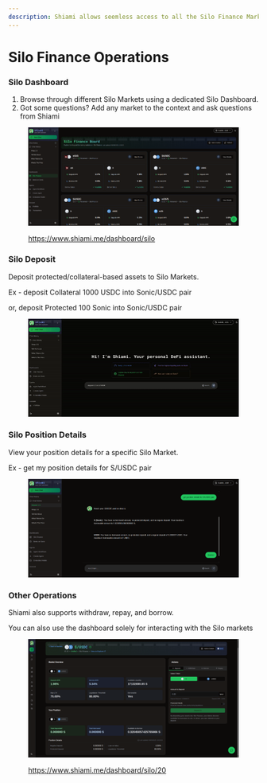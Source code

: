 ```yaml
---
description: Shiami allows seemless access to all the Silo Finance Markets
---
```


# Silo Finance Operations

### Silo Dashboard

1. Browse through different Silo Markets using a dedicated Silo Dashboard.
2. Got some questions? Add any market to the context and ask questions from Shiami

<figure><img src="../../.gitbook/assets/image (18).png" alt=""><figcaption><p><a href="https://www.shiami.me/dashboard/silo">https://www.shiami.me/dashboard/silo</a></p></figcaption></figure>

### Silo Deposit

Deposit protected/collateral-based assets to Silo Markets.

Ex - deposit Collateral 1000 USDC into Sonic/USDC pair

or, deposit Protected 100 Sonic into Sonic/USDC pair

<figure><img src="../../.gitbook/assets/ezgif-5235060c8e3e5b.gif" alt=""><figcaption></figcaption></figure>

### Silo Position Details

View your position details for a specific Silo Market.

Ex - get my position details for S/USDC pair

<figure><img src="../../.gitbook/assets/image (5).png" alt=""><figcaption></figcaption></figure>

### Other Operations

Shiami also supports withdraw, repay, and borrow.

You can also use the dashboard solely for interacting with the Silo markets

<figure><img src="../../.gitbook/assets/image (19).png" alt=""><figcaption><p><a href="https://www.shiami.me/dashboard/silo/20">https://www.shiami.me/dashboard/silo/20</a></p></figcaption></figure>
